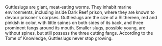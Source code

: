 Guttleslugs are giant, meat-eating worms. They inhabit marine environments, including inside Dark Reef prison, where they are known to devour prisoner's corpses. Guttleslugs are the size of a Slithereen, red and pinkish in color, with little spines on both sides of its back, and three prominent fangs around its mouth. Smaller slugs, possible young, are without spines, but still possess the three cutting fangs. According to the  Tome of Knowledge, Guttleslugs never stop growing.
